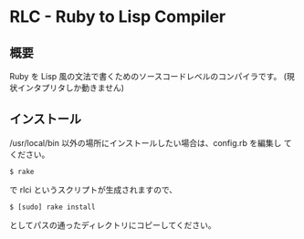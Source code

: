 RLC - Ruby to Lisp Compiler
===========================

概要
----

Ruby を Lisp 風の文法で書くためのソースコードレベルのコンパイラです。
(現状インタプリタしか動きません)

インストール
------------

/usr/local/bin 以外の場所にインストールしたい場合は、config.rb を編集し
てください。

	$ rake

で rlci というスクリプトが生成されますので、

	$ [sudo] rake install

としてパスの通ったディレクトリにコピーしてください。
